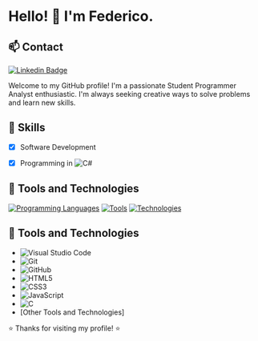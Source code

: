 # Hello! 👋 I'm Federico.

## 📫 Contact

[![Linkedin Badge](https://img.shields.io/badge/-Federico%20Goldaracena-blue?style=flat-square&logo=Linkedin&logoColor=white)](https://www.linkedin.com/in/federicogoldaracena/)






<!--
[![GitHub followers](https://img.shields.io/github/followers/your-username?label=Follow%20Me%20on%20GitHub&style=flat-square)](https://github.com/your-username)
-->
Welcome to my GitHub profile! I'm a passionate Student Programmer Analyst enthusiastic. I'm always seeking creative ways to solve problems and learn new skills.

## 🚀 Skills

- [x] Software Development
- [x] Programming in ![C#](https://img.shields.io/badge/-C%23-239120?style=flat-square&logo=C%20Sharp&logoColor=white)


## 🔧 Tools and Technologies

[![Programming Languages](https://img.shields.io/badge/-Programming%20Languages-important?style=flat-square)]()
[![Tools](https://img.shields.io/badge/-Tools-important?style=flat-square)]()
[![Technologies](https://img.shields.io/badge/-Technologies-important?style=flat-square)]()

## 🔧 Tools and Technologies

- ![Visual Studio Code](https://img.shields.io/badge/-Visual%20Studio%20Code-007ACC?style=flat-square&logo=Visual%20Studio%20Code&logoColor=white)
- ![Git](https://img.shields.io/badge/-Git-F05032?style=flat-square&logo=Git&logoColor=white)
- ![GitHub](https://img.shields.io/badge/-GitHub-181717?style=flat-square&logo=GitHub&logoColor=white)
- ![HTML5](https://img.shields.io/badge/-HTML5-E34F26?style=flat-square&logo=HTML5&logoColor=white)
- ![CSS3](https://img.shields.io/badge/-CSS3-1572B6?style=flat-square&logo=CSS3&logoColor=white)
- ![JavaScript](https://img.shields.io/badge/-JavaScript-F7DF1E?style=flat-square&logo=JavaScript&logoColor=black)
- ![C](https://img.shields.io/badge/-C-00599C?style=flat-square&logo=C&logoColor=white)
- [Other Tools and Technologies]





<!--
## 📈 Statistics

[![GitHub Stats](https://github-readme-stats.vercel.app/api?username=your-username&show_icons=true&theme=radical)](https://github.com/anuraghazra/github-readme-stats)

## 📫 Let's Connect!

Connect with me on LinkedIn, follow me on Twitter, or simply check out my projects below!

## 🔥 Featured Projects

- [Project 1](Project Link)
- [Project 2](Project Link)
- [Project 3](Project Link)

-->

⭐️ Thanks for visiting my profile! ⭐️
